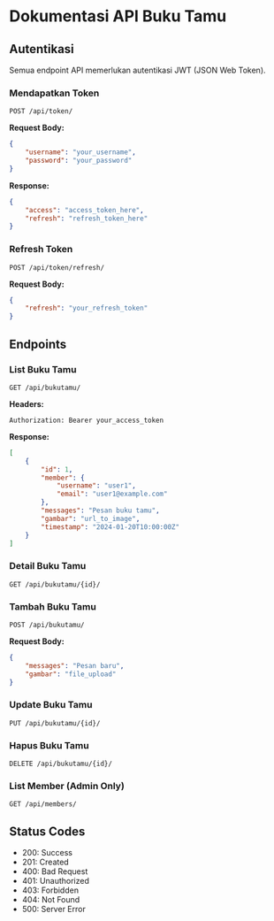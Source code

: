 # Dokumentasi API Buku Tamu

## Autentikasi

Semua endpoint API memerlukan autentikasi JWT (JSON Web Token).

### Mendapatkan Token

```http
POST /api/token/
```

**Request Body:**
```json
{
    "username": "your_username",
    "password": "your_password"
}
```

**Response:**
```json
{
    "access": "access_token_here",
    "refresh": "refresh_token_here"
}
```

### Refresh Token

```http
POST /api/token/refresh/
```

**Request Body:**
```json
{
    "refresh": "your_refresh_token"
}
```

## Endpoints

### List Buku Tamu

```http
GET /api/bukutamu/
```

**Headers:**
```
Authorization: Bearer your_access_token
```

**Response:**
```json
[
    {
        "id": 1,
        "member": {
            "username": "user1",
            "email": "user1@example.com"
        },
        "messages": "Pesan buku tamu",
        "gambar": "url_to_image",
        "timestamp": "2024-01-20T10:00:00Z"
    }
]
```

### Detail Buku Tamu

```http
GET /api/bukutamu/{id}/
```

### Tambah Buku Tamu

```http
POST /api/bukutamu/
```

**Request Body:**
```json
{
    "messages": "Pesan baru",
    "gambar": "file_upload"
}
```

### Update Buku Tamu

```http
PUT /api/bukutamu/{id}/
```

### Hapus Buku Tamu

```http
DELETE /api/bukutamu/{id}/
```

### List Member (Admin Only)

```http
GET /api/members/
```

## Status Codes

- 200: Success
- 201: Created
- 400: Bad Request
- 401: Unauthorized
- 403: Forbidden
- 404: Not Found
- 500: Server Error 